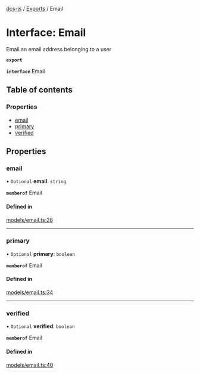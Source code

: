 [dcs-js](../README.md) / [Exports](../modules.md) / Email

# Interface: Email

Email an email address belonging to a user

**`export`**

**`interface`** Email

## Table of contents

### Properties

- [email](Email.md#email)
- [primary](Email.md#primary)
- [verified](Email.md#verified)

## Properties

### <a id="email" name="email"></a> email

• `Optional` **email**: `string`

**`memberof`** Email

#### Defined in

[models/email.ts:28](https://github.com/unfoldingWord/dcs-js/blob/42a7ab5/models/email.ts#L28)

___

### <a id="primary" name="primary"></a> primary

• `Optional` **primary**: `boolean`

**`memberof`** Email

#### Defined in

[models/email.ts:34](https://github.com/unfoldingWord/dcs-js/blob/42a7ab5/models/email.ts#L34)

___

### <a id="verified" name="verified"></a> verified

• `Optional` **verified**: `boolean`

**`memberof`** Email

#### Defined in

[models/email.ts:40](https://github.com/unfoldingWord/dcs-js/blob/42a7ab5/models/email.ts#L40)
